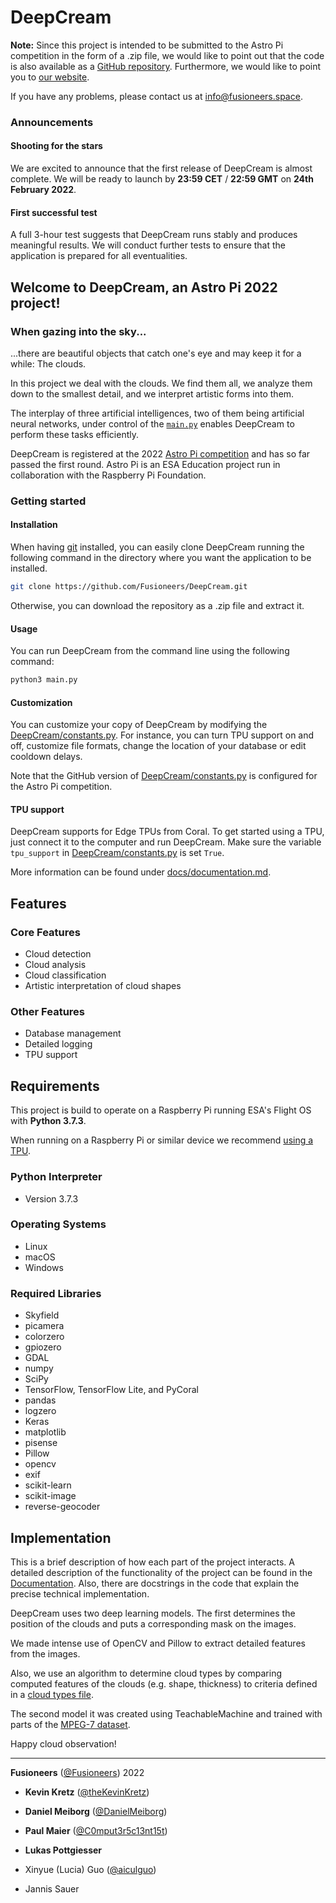 # DeepCream

**Note:** Since this project is intended to be submitted to the Astro Pi competition in the form of a .zip file,
we would like to point out that the code is also available
as a [GitHub repository](https://github.com/Fusioneers/DeepCream).
Furthermore, we would like to point you to [our website](https://www.deepcream.eu/).

If you have any problems, please contact us at <info@fusioneers.space>.

### Announcements

#### Shooting for the stars

We are excited to announce that the first release of DeepCream is almost complete.
We will be ready to launch by **23:59 CET** / **22:59 GMT** on **24th February 2022**.

#### First successful test

A full 3-hour test suggests that DeepCream runs stably and produces meaningful results.
We will conduct further tests to ensure that the application is prepared for all eventualities. 

## Welcome to DeepCream, an Astro Pi 2022 project!

<!--
What makes your project stand out?
connecting multiple AIs
-->

### When gazing into the sky...
...there are beautiful objects that catch one's eye and may keep it for a while: The clouds.

In this project we deal with the clouds.
We find them all, we analyze them down to the smallest detail,
and we interpret artistic forms into them.

The interplay of three artificial intelligences, two of them being artificial neural networks,
under control of the [`main.py`](main.py) enables DeepCream to perform these tasks efficiently.

DeepCream is registered at the 2022 [Astro Pi competition](https://astro-pi.org/) and has so far passed the first round.
Astro Pi is an ESA Education project run in collaboration with the Raspberry Pi Foundation.

### Getting started

#### Installation

When having [git](https://git-scm.com/) installed, you can easily clone DeepCream running the following command in the
directory where you want the application to be installed.

```bash
git clone https://github.com/Fusioneers/DeepCream.git
```

Otherwise, you can download the repository as a .zip file and extract it.

#### Usage

You can run DeepCream from the command line using the following command:
```bash
python3 main.py
```

#### Customization
You can customize your copy of DeepCream by modifying the [DeepCream/constants.py](DeepCream/constants.py).
For instance, you can turn TPU support on and off, customize file formats,
change the location of your database or edit cooldown delays.

Note that the GitHub version
of [DeepCream/constants.py](DeepCream/constants.py) is configured for the Astro Pi competition.

#### TPU support
DeepCream supports for Edge TPUs from Coral.
To get started using a TPU, just connect it to the computer and run DeepCream.
Make sure the variable `tpu_support` in [DeepCream/constants.py](DeepCream/constants.py) is set `True`.

More information can be found under [docs/documentation.md](docs/documentation.md).

## Features

### Core Features

* Cloud detection
* Cloud analysis
* Cloud classification
* Artistic interpretation of cloud shapes

### Other Features

* Database management
* Detailed logging
* TPU support

## Requirements

This project is build to operate on a Raspberry Pi running ESA's Flight OS with **Python 3.7.3**.

When running on a Raspberry Pi or similar device we recommend [using a TPU](#tpu-support).

### Python Interpreter

* Version 3.7.3

### Operating Systems

* Linux
* macOS
* Windows

### Required Libraries

* Skyfield
* picamera
* colorzero
* gpiozero
* GDAL
* numpy
* SciPy
* TensorFlow, TensorFlow Lite, and PyCoral
* pandas
* logzero
* Keras
* matplotlib
* pisense
* Pillow
* opencv
* exif
* scikit-learn
* scikit-image
* reverse-geocoder

## Implementation

This is a brief description of how each part of the project interacts.
A detailed description of the functionality of the project can be found in
the [Documentation](docs/documentation.md).
Also, there are docstrings in the code that explain the precise technical implementation.

DeepCream uses two deep learning models. The first determines the position of the clouds and puts a corresponding mask
on the images.

We made intense use of OpenCV and Pillow to extract detailed features from the images.

Also, we use an algorithm to determine cloud types by comparing computed features of the clouds (e.g. shape, thickness)
to criteria defined in a [cloud types file](DeepCream/classification/cloud_types.py).

The second model it was created using TeachableMachine and trained with parts of
the [MPEG-7 dataset](https://en.wikipedia.org/wiki/MPEG-7).


<!--
Optional content:
## Known errors
## FAQ
## Copyright and licensing information
-->


Happy cloud observation!


---
**Fusioneers** ([@Fusioneers](https://github.com/Fusioneers)) 2022

* **Kevin Kretz** ([@theKevinKretz](https://github.com/theKevinKretz))
* **Daniel Meiborg** ([@DanielMeiborg](https://github.com/DanielMeiborg))
* **Paul Maier** ([@C0mput3r5c13nt15t](https://github.com/C0mput3r5c13nt15t))
* **Lukas Pottgiesser**

* Xinyue (Lucia) Guo ([@aiculguo](https://github.com/aiculguo))
* Jannis Sauer

